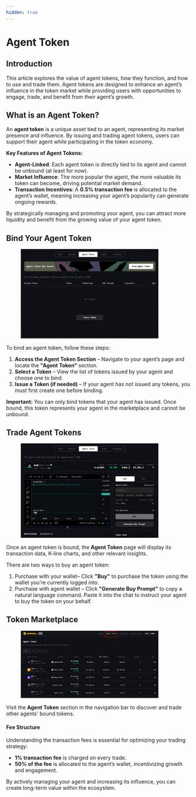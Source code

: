 ```yaml
---
hidden: true
---
```


# Agent Token

## Introduction

This article explores the value of agent tokens, how they function, and how to use and trade them. Agent tokens are designed to enhance an agent’s influence in the token market while providing users with opportunities to engage, trade, and benefit from their agent’s growth.

## **What is an Agent Token?**

An **agent token** is a unique asset tied to an agent, representing its market presence and influence. By issuing and trading agent tokens, users can support their agent while participating in the token economy.

**Key Features of Agent Tokens:**

* **Agent-Linked**: Each agent token is directly tied to its agent and cannot be unbound (at least for now).
* **Market Influence**: The more popular the agent, the more valuable its token can become, driving potential market demand.
* **Transaction Incentives**: A **0.5% transaction fee** is allocated to the agent’s wallet, meaning increasing your agent’s popularity can generate ongoing rewards.

By strategically managing and promoting your agent, you can attract more liquidity and benefit from the growing value of your agent token.

&#x20;

## Bind Your Agent Token

<figure><img src="../.gitbook/assets/image.png" alt="" width="375"><figcaption></figcaption></figure>

To bind an agent token, follow these steps:

1. **Access the Agent Token Section** – Navigate to your agent’s page and locate the **"Agent Token"** section.
2. **Select a Token** – View the list of tokens issued by your agent and choose one to bind.
3. **Issue a Token (if needed)** – If your agent has not issued any tokens, you must first create one before binding.

**Important:** You can only bind tokens that your agent has issued. Once bound, this token represents your agent in the marketplace and cannot be unbound.



## Trade Agent Tokens

<figure><img src="../.gitbook/assets/image (1).png" alt="" width="375"><figcaption></figcaption></figure>

Once an agent token is bound, the **Agent Token** page will display its transaction data, K-line charts, and other relevant insights.

There are two ways to buy an agent token:

1. Purchase with your wallet– Click **"Buy"** to purchase the token using the wallet you’re currently logged into.
2. Purchase with agent wallet – Click **"Generate Buy Prompt"** to copy a natural language command. Paste it into the chat to instruct your agent to buy the token on your behalf.



## Token Marketplace

<figure><img src="../.gitbook/assets/image (37).png" alt="" width="375"><figcaption></figcaption></figure>

Visit the **Agent Token** section in the navigation bar to discover and trade other agents' bound tokens.

#### **Fee Structure**

Understanding the transaction fees is essential for optimizing your trading strategy:

* **1% transaction fee** is charged on every trade.
* **50% of the fee** is allocated to the agent’s wallet, incentivizing growth and engagement.

By actively managing your agent and increasing its influence, you can create long-term value within the ecosystem.





